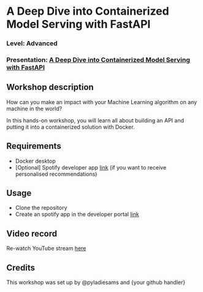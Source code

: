 
# A Deep Dive into Containerized Model Serving with FastAPI
### Level: Advanced
### Presentation: [A Deep Dive into Containerized Model Serving with FastAPI](workshop/Presentation_template.pptx)

## Workshop description
How can you make an impact with your Machine Learning algorithm on any machine in the world? 

In this hands-on workshop, you will learn all about building an API and putting it into a containerized solution with Docker.

## Requirements

+ Docker desktop
+ [Optional] Spotify developer app [link](https://developer.spotify.com/dashboard/login) (if you want to receive personalised recommendations)


## Usage
* Clone the repository
* Create an spotify app in the developer portal [link](https://developer.spotify.com/dashboard/login)

## Video record
Re-watch YouTube stream [here](https://youtu.be/CBeliQek-Pw)

## Credits
This workshop was set up by @pyladiesams and {your github handler}
